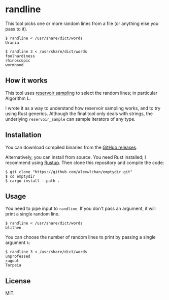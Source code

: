 # randline

This tool picks one or more random lines from a file (or anything else you pass to it).

```console
$ randline < /usr/share/dict/words
Urania

$ randline 3 < /usr/share/dict/words
foolhardiness
rhinoscopic
wormhood
```




## How it works

This tool uses [reservoir sampling](https://en.wikipedia.org/wiki/Reservoir_sampling) to select the random lines; in particular Algorithm L.

I wrote it as a way to understand how reservoir sampling works, and to try using Rust generics.
Although the final tool only deals with strings, the underlying `reservoir_sample` can sample iterators of any type.





## Installation

You can download compiled binaries from the [GitHub releases](https://github.com/alexwlchan/randline/releases).

Alternatively, you can install from source.
You need Rust installed; I recommend using [Rustup].
Then clone this repository and compile the code:

```console
$ git clone "https://github.com/alexwlchan/emptydir.git"
$ cd emptydir
$ cargo install --path .
```

[Rustup]: https://rustup.rs/





## Usage

You need to pipe input to `randline`.
If you don't pass an argument, it will print a single random line.

```console
$ randline < /usr/share/dict/words
blithen
```

You can choose the number of random lines to print by passing a single argument `k`:

```console
$ randline 3 < /usr/share/dict/words
unprofessed
ragout
Tarpeia
```





## License

MIT.
